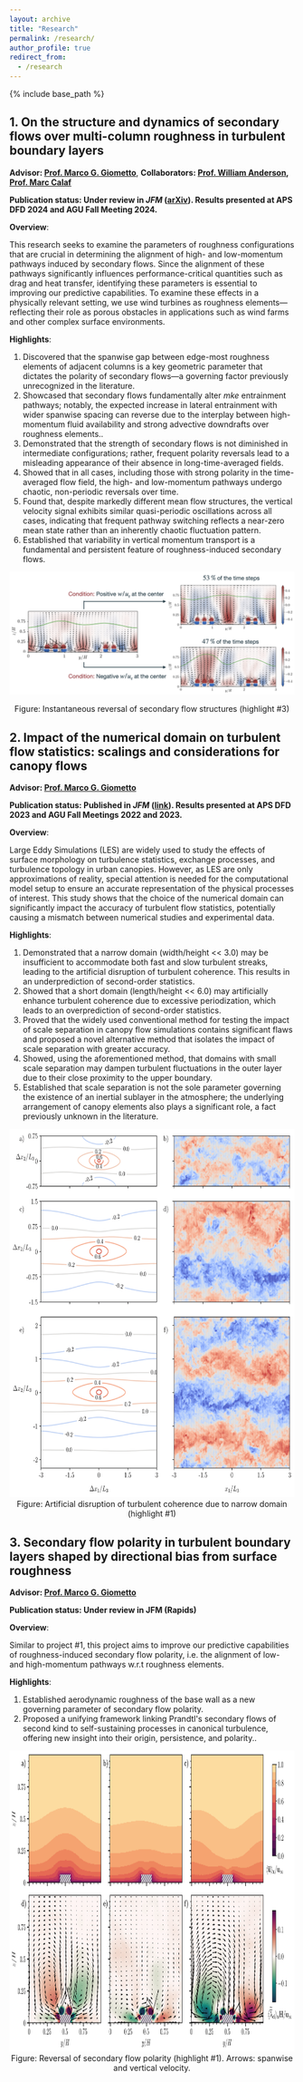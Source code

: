 ```yaml
---
layout: archive
title: "Research"
permalink: /research/
author_profile: true
redirect_from:
  - /research
---
```


{% include base_path %}

<!-- This webpage is currently under development. Please check back later for updates. -->

<!-- Specifying research title -->
## 1. On the structure and dynamics of secondary flows over multi-column roughness in turbulent boundary layers
**Advisor: [Prof. Marco G. Giometto](https://www.civil.columbia.edu/content/marco-giovanni-giometto)**, **Collaborators: [Prof. William Anderson](https://me.utdallas.edu/people/faculty/william-anderson/), [Prof. Marc Calaf](https://www.mech.utah.edu/directory/faculty/marc-calaf/)**

**Publication status: Under review in *JFM* ([arXiv](https://arxiv.org/abs/2508.05889)). Results presented at APS DFD 2024 and AGU Fall Meeting 2024.**

**Overview**:

This research seeks to examine the parameters of roughness configurations that are crucial in determining the alignment of high- and low-momentum pathways induced by secondary flows. 
Since the alignment of these pathways significantly influences performance-critical quantities such as drag and heat transfer, identifying these parameters is essential to improving our predictive capabilities.
To examine these effects in a physically relevant setting, we use wind turbines as roughness elements—reflecting their role as porous obstacles in applications such as wind farms and other complex surface environments.

**Highlights**:

1. Discovered that the spanwise gap between edge-most roughness elements of adjacent columns is a key geometric parameter that dictates the polarity of secondary flows—a governing factor previously unrecognized in the literature.
2. Showcased that secondary flows fundamentally alter *mke* entrainment pathways; notably, the expected increase in lateral entrainment with wider spanwise spacing can reverse due to the interplay between high-momentum fluid availability and strong advective downdrafts over roughness elements.. 
3. Demonstrated that the strength of secondary flows is not diminished in intermediate configurations; rather, frequent polarity reversals lead to a misleading appearance of their absence in long-time-averaged fields.
4. Showed that in all cases, including those with strong polarity in the time-averaged flow field, the high- and low-momentum pathways undergo chaotic, non-periodic reversals over time.
5. Found that, despite markedly different mean flow structures, the vertical velocity signal exhibits similar quasi-periodic oscillations across all cases, indicating that frequent pathway switching reflects a near-zero mean state rather than an inherently chaotic fluctuation pattern.
6. Established that variability in vertical momentum transport is a fundamental and persistent feature of roughness-induced secondary flows.

<!-- <p align="center">
  <img src="../images/2T_3T_slices_with_htwt.png" alt="mke-tubes" width="65%">
</p>

<div style="text-align: center;">
Figure 1: Influence of secondary flows on the entrainment of <i>mke</i> (energy tubes). (a) No secondary flow: spanwise spacing = 10D. (c) With secondary flow: spacing = 15D. Panels (b) and (d) compare the tube height and width at different upstream locations: Purple (10D), Red (15D) (highlight #2)
</div> -->


![Inst-flow-reversal](../images/Inst-flow-reversal.png)

<div style="text-align: center;">
Figure: Instantaneous reversal of secondary flow structures (highlight #3)
</div>


## 2. Impact of the numerical domain on turbulent flow statistics: scalings and considerations for canopy flows
**Advisor: [Prof. Marco G. Giometto](https://www.civil.columbia.edu/content/marco-giovanni-giometto)**

**Publication status: Published in *JFM* ([link](https://www.cambridge.org/core/journals/journal-of-fluid-mechanics/article/impact-of-the-numerical-domain-on-turbulent-flow-statistics-scalings-and-considerations-for-canopy-flows/15C2D590F6004128CDF73822D171ABE6)). Results presented at APS DFD 2023 and AGU Fall Meetings 2022 and 2023.**

**Overview**:

Large Eddy Simulations (LES) are widely used to study the effects of surface morphology on turbulence statistics, exchange processes, and turbulence topology in urban canopies. 
However, as LES are only approximations of reality, special attention is needed for the computational model setup to ensure an accurate representation of the physical processes of interest. 
This study shows that the choice of the numerical domain can significantly impact the accuracy of turbulent flow statistics, potentially causing a mismatch between numerical studies and experimental data.

**Highlights**:

1. Demonstrated that a narrow domain (width/height << 3.0) may be insufficient to accommodate both fast and slow turbulent streaks, leading to the artificial disruption of turbulent coherence. This results in an underprediction of second-order statistics.
1. Showed that a short domain (length/height << 6.0) may artificially enhance turbulent coherence due to excessive periodization, which leads to an overprediction of second-order statistics.
1. Proved that the widely used conventional method for testing the impact of scale separation in canopy flow simulations contains significant flaws and proposed a novel alternative method that isolates the impact of scale separation with greater accuracy.
1. Showed, using the aforementioned method, that domains with small scale separation may dampen turbulent fluctuations in the outer layer due to their close proximity to the upper boundary.
1. Established that scale separation is not the sole parameter governing the existence of an inertial sublayer in the atmosphere; the underlying arrangement of canopy elements also plays a significant role, a fact previously unknown in the literature.

<!-- | ![Flow-viz](../images/fig5-1%202.png) | -->
<div style="text-align: center;">
<img src="../images/fig5-1%202.png" alt="Image description" width="715" height="650">
</div>

<div style="text-align: center;">
Figure: Artificial disruption of turbulent coherence due to narrow domain (highlight #1)
</div>


## 3. Secondary flow polarity in turbulent boundary layers shaped by directional bias from surface roughness
**Advisor: [Prof. Marco G. Giometto](https://www.civil.columbia.edu/content/marco-giovanni-giometto)**

**Publication status: Under review in JFM (Rapids)**

**Overview**:

Similar to project #1, this project aims to improve our predictive capabilities of roughness-induced secondary flow polarity, i.e. the alignment of low- and high-momentum pathways w.r.t roughness elements.

**Highlights**:

1. Established aerodynamic roughness of the base wall as a new governing parameter of secondary flow polarity.
1. Proposed a unifying framework linking Prandtl's secondary flows of second kind to self-sustaining processes in canonical turbulence, offering new insight into their origin, persistence, and polarity..

<div style="text-align: center;">
<img src="../images/urban_reversal_combined_hatched3.png" alt="Image description" width="900" height="531.3986013986">
</div>

<div style="text-align: center;">
Figure: Reversal of secondary flow polarity (highlight #1). Arrows: spanwise and vertical velocity.
</div>